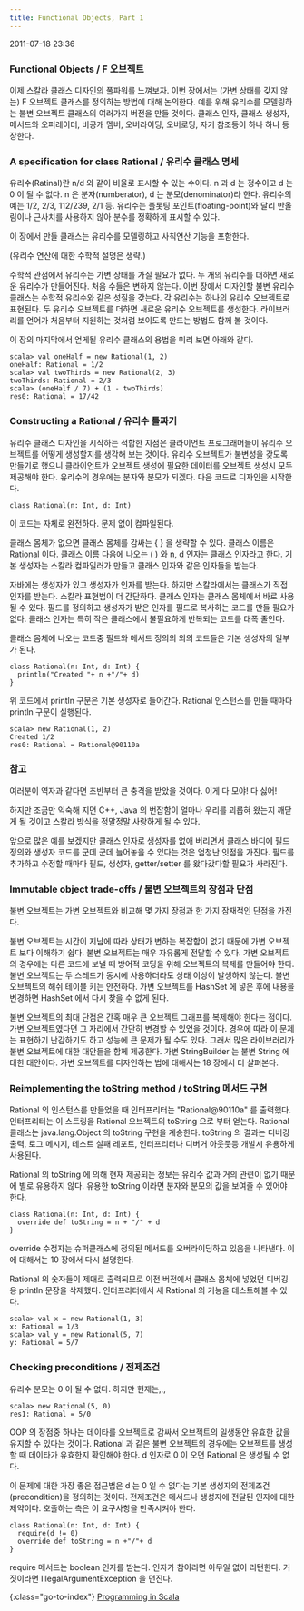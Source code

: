 ```yaml
---
title: Functional Objects, Part 1
---
```


2011-07-18 23:36

### Functional Objects / F 오브젝트

이제 스칼라 클래스 디자인의 풀파워를 느껴보자.
이번 장에서는 (가변 상태를 갖지 않는) F 오브젝트 클래스를 정의하는 방법에 대해 논의한다.
예를 위해 유리수를 모델링하는 불변 오브젝트 클래스의 여러가지 버전을 만들 것이다.
클래스 인자, 클래스 생성자, 메서드와 오퍼레이터, 비공개 멤버, 오버라이딩, 오버로딩, 자기 참조등이 하나 하나 등장한다.


### A specification for class Rational / 유리수 클래스 명세

유리수(Ratinal)란 n/d 와 같이 비율로 표시할 수 있는 수이다.
n 과 d 는 정수이고 d 는 0 이 될 수 없다.
n 은 분자(numberator), d 는 분모(denominator)라 한다.
유리수의 예는 1/2, 2/3, 112/239, 2/1 등.
유리수는 플롯팅 포인트(floating-point)와 달리 반올림이나 근사치를 사용하지 않아 분수를 정확하게 표시할 수 있다.

이 장에서 만들 클래스는 유리수를 모델링하고 사칙연산 기능을 포함한다.

(유리수 연산에 대한 수학적 설명은 생략.)

수학적 관점에서 유리수는 가변 상태를 가질 필요가 없다.
두 개의 유리수를 더하면 새로운 유리수가 만들어진다.
처음 수들은 변하지 않는다.
이번 장에서 디자인할 불변 유리수 클래스는 수학적 유리수와 같은 성질을 갖는다.
각 유리수는 하나의 유리수 오브젝트로 표현된다.
두 유리수 오브젝트를 더하면 새로운 유리수 오브젝트를 생성한다.
라이브러리를 언어가 처음부터 지원하는 것처럼 보이도록 만드는 방법도 함께 볼 것이다.

이 장의 마지막에서 얻게될 유리수 클래스의 용법을 미리 보면 아래와 같다.

    scala> val oneHalf = new Rational(1, 2)
    oneHalf: Rational = 1/2
    scala> val twoThirds = new Rational(2, 3)
    twoThirds: Rational = 2/3
    scala> (oneHalf / 7) + (1 - twoThirds)
    res0: Rational = 17/42


### Constructing a Rational / 유리수 틀짜기

유리수 클래스 디자인을 시작하는 적합한 지점은
클라이언트 프로그래머들이 유리수 오브젝트를 어떻게 생성할지를 생각해 보는 것이다.
유리수 오브젝트가 불변성을 갖도록 만들기로 했으니
클라이언트가 오브젝트 생성에 필요한 데이터를 오브젝트 생성시 모두 제공해야 한다.
유리수의 경우에는 분자와 분모가 되겠다.
다음 코드로 디자인을 시작한다.

    class Rational(n: Int, d: Int)

이 코드는 자체로 완전하다.
문제 없이 컴파일된다.

클래스 몸체가 없으면 클래스 몸체를 감싸는 { } 을 생략할 수 있다.
클래스 이름은 Rational 이다.
클래스 이름 다음에 나오는 ( ) 와 n, d 인자는 클래스 인자라고 한다.
기본 생성자는 스칼라 컴파일러가 만들고 클래스 인자와 같은 인자들을 받는다.

자바에는 생성자가 있고 생성자가 인자를 받는다.
하지만 스칼라에서는 클래스가 직접 인자를 받는다.
스칼라 표현법이 더 간단하다.
클래스 인자는 클래스 몸체에서 바로 사용될 수 있다.
필드를 정의하고 생성자가 받은 인자를 필드로 복사하는 코드를 만들 필요가 없다.
클래스 인자는 특히 작은 클래스에서 불필요하게 반복되는 코드를 대폭 줄인다.

클래스 몸체에 나오는 코드중 필드와 메서드 정의의 외의 코드들은 기본 생성자의 일부가 된다.

    class Rational(n: Int, d: Int) {
      println("Created "+ n +"/"+ d)
    }

위 코드에서 println 구문은 기본 생성자로 들어간다.
Rational 인스턴스를 만들 때마다 println 구문이 실행된다.

    scala> new Rational(1, 2)
    Created 1/2
    res0: Rational = Rational@90110a

### 참고
여러분이 역자과 같다면 초반부터 큰 충격을 받았을 것이다.
이게 다 모야! 다 싫어!

하지만 조금만 익숙해 지면 C++, Java 의 번잡함이 얼마나 우리를 괴롭혀 왔는지 깨닫게 될 것이고
스칼라 방식을 정말정말 사랑하게 될 수 있다.

앞으로 많은 예를 보겠지만 클래스 인자로 생성자를 없애 버리면서
클래스 바디에 필드 정의와 생성자 코드를 군데 군데 늘어놓을 수 있다는 것은 엄청난 잇점을 가진다.
필드를 추가하고 수정할 때마다 필드, 생성자, getter/setter 를 왔다갔다할 필요가 사라진다.



### Immutable object trade-offs / 불변 오브젝트의 장점과 단점

불변 오브젝트는 가변 오브젝트와 비교해 몇 가지 장점과 한 가지 잠재적인 단점을 가진다.

불변 오브젝트는 시간이 지남에 따라 상태가 변하는 복잡함이 없기 때문에 가변 오브젝트 보다 이해하기 쉽다.
불변 오브젝트는 매우 자유롭게 전달할 수 있다.
가변 오브젝트의 경우에는 다른 코드에 보낼 때 방어적 코딩을 위해 오브젝트의 복제를 만들어야 한다.
불변 오브젝트는 두 스레드가 동시에 사용하더라도 상태 이상이 발생하지 않는다.
불변 오브젝트의 해쉬 테이블 키는 안전하다.
가변 오브젝트를 HashSet 에 넣은 후에 내용을 변경하면 HashSet 에서 다시 찾을 수 없게 된다.

불변 오브젝트의 최대 단점은 간혹 매우 큰 오브젝트 그래프를 복제해야 한다는 점이다.
가변 오브젝트였다면 그 자리에서 간단히 변경할 수 있었을 것이다.
경우에 따라 이 문제는 표현하기 난감하기도 하고 성능에 큰 문제가 될 수도 있다.
그래서 많은 라이브러리가 불변 오브젝트에 대한 대안들을 함께 제공한다.
가변 StringBuilder 는 불변 String 에 대한 대안이다.
가변 오브젝트를 디자인하는 법에 대해서는 18 장에서 더 살펴본다.


### Reimplementing the toString method / toString 메서드 구현

Rational 의 인스턴스를 만들었을 때 인터프리터는 "Rational@90110a" 를 출력했다.
인터프리터는 이 스트링을 Rational 오브젝트의 toString 으로 부터 얻는다.
Rational 클래스는 java.lang.Object 의 toString 구현을 계승한다.
toString 의 결과는 디버깅 출력, 로그 메시지, 테스트 실패 레포트, 인터프리터나 디버거 아웃풋등 개발시 유용하게 사용된다.

Rational 의 toString 에 의해 현재 제공되는 정보는 유리수 값과 거의 관련이 없기 때문에 별로 유용하지 않다.
유용한 toString 이라면 분자와 분모의 값을 보여줄 수 있어야 한다.

    class Rational(n: Int, d: Int) {
      override def toString = n + "/" + d
    }

override 수정자는 슈퍼클래스에 정의된 메서드를 오버라이딩하고 있음을 나타낸다.
이에 대해서는 10 장에서 다시 설명한다.

Rational 의 숫자들이 제대로 출력되므로 이전 버전에서 클래스 몸체에 넣었던 디버깅용 println 문장을 삭제했다.
인터프리터에서 새 Rational 의 기능을 테스트해볼 수 있다.

    scala> val x = new Rational(1, 3)
    x: Rational = 1/3
    scala> val y = new Rational(5, 7)
    y: Rational = 5/7


### Checking preconditions / 전제조건

유리수 분모는 0 이 될 수 없다.
하지만 현재는,,,

    scala> new Rational(5, 0)
    res1: Rational = 5/0

OOP 의 장점중 하나는 데이타를 오브젝트로 감싸서 오브젝트의 일생동안 유효한 값을 유지할 수 있다는 것이다.
Rational 과 같은 불변 오브젝트의 경우에는 오브젝트를 생성할 때 데이타가 유효한지 확인해야 한다.
d 인자로 0 이 오면 Rational 은 생성될 수 없다.

이 문제에 대한 가장 좋은 접근법은 d 는 0 일 수 없다는 기본 생성자의 전제조건(precondition)을 정의하는 것이다.
전제조건은 메서드나 생성자에 전달된 인자에 대한 제약이다.
호출하는 측은 이 요구사항을 만족시켜야 한다.

    class Rational(n: Int, d: Int) {
      require(d != 0)
      override def toString = n +"/"+ d
    }

require 메서드는 boolean 인자를 받는다.
인자가 참이라면 아무일 없이 리턴한다.
거짓이라면 IllegalArgumentException 을 던진다.


{:class="go-to-index"}
[Programming in Scala](index)
